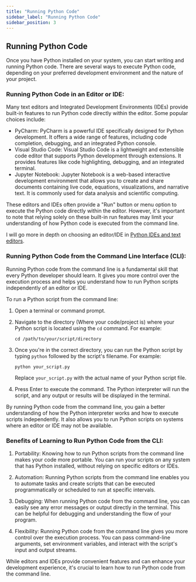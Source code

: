 ```yaml
---
title: "Running Python Code"
sidebar_label: "Running Python Code"
sidebar_position: 3
---
```


Running Python Code
---------------------

Once you have Python installed on your system, you can start writing and running Python code. There are several ways to execute Python code, depending on your preferred development environment and the nature of your project.

### Running Python Code in an Editor or IDE:

Many text editors and Integrated Development Environments (IDEs) provide built-in features to run Python code directly within the editor. Some popular choices include:

- PyCharm: PyCharm is a powerful IDE specifically designed for Python development. It offers a wide range of features, including code completion, debugging, and an integrated Python console.
- Visual Studio Code: Visual Studio Code is a lightweight and extensible code editor that supports Python development through extensions. It provides features like code highlighting, debugging, and an integrated terminal.
- Jupyter Notebook: Jupyter Notebook is a web-based interactive development environment that allows you to create and share documents containing live code, equations, visualizations, and narrative text. It is commonly used for data analysis and scientific computing.

These editors and IDEs often provide a "Run" button or menu option to execute the Python code directly within the editor. However, it's important to note that relying solely on these built-in run features may limit your understanding of how Python code is executed from the command line.

I will go more in depth on choosing an editor/IDE in [Python IDEs and text editors](/docs/introduction-to-python/python-ides-and-text-editors.md).

### Running Python Code from the Command Line Interface (CLI):

Running Python code from the command line is a fundamental skill that every Python developer should learn. It gives you more control over the execution process and helps you understand how to run Python scripts independently of an editor or IDE.

To run a Python script from the command line:

1. Open a terminal or command prompt.
2. Navigate to the directory (Where your code/project is) where your Python script is located using the `cd` command. For example:
   ```
   cd /path/to/your/script/directory
   ```
3. Once you're in the correct directory, you can run the Python script by typing `python` followed by the script's filename. For example:
   ```
   python your_script.py
   ```
   Replace `your_script.py` with the actual name of your Python script file.

4. Press Enter to execute the command. The Python interpreter will run the script, and any output or results will be displayed in the terminal.

By running Python code from the command line, you gain a better understanding of how the Python interpreter works and how to execute scripts independently. It also allows you to run Python scripts on systems where an editor or IDE may not be available.

### Benefits of Learning to Run Python Code from the CLI:

1. Portability: Knowing how to run Python scripts from the command line makes your code more portable. You can run your scripts on any system that has Python installed, without relying on specific editors or IDEs.

2. Automation: Running Python scripts from the command line enables you to automate tasks and create scripts that can be executed programmatically or scheduled to run at specific intervals.

3. Debugging: When running Python code from the command line, you can easily see any error messages or output directly in the terminal. This can be helpful for debugging and understanding the flow of your program.

4. Flexibility: Running Python code from the command line gives you more control over the execution process. You can pass command-line arguments, set environment variables, and interact with the script's input and output streams.

While editors and IDEs provide convenient features and can enhance your development experience, it's crucial to learn how to run Python code from the command line.